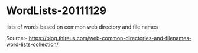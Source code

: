 # WordLists-20111129
lists of words based on common web directory and file names


Source:- https://blog.thireus.com/web-common-directories-and-filenames-word-lists-collection/

